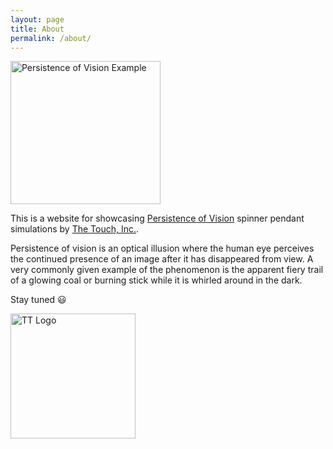 ```yaml
---
layout: page
title: About
permalink: /about/
---
```


<img src="/p53dModelViewer/povExample.gif" alt="Persistence of Vision Example" width="240" height="229" title="Persistence of Vision Example">

This is a website for showcasing [Persistence of Vision](https://www.masterclass.com/articles/persistence-of-vision-explained) spinner pendant simulations by [The Touch, Inc.](https://www.the-touch.com).

Persistence of vision is an optical illusion where the human eye perceives the continued presence of an image after it has disappeared from view. A very commonly given example of the phenomenon is the apparent fiery trail of a glowing coal or burning stick while it is whirled around in the dark.

Stay tuned 😃

<img src="/p53dModelViewer/TTLogo-transparentbackground.png" alt="TT Logo" width="200" height="200" title="Logo for The Touch, Inc.">
